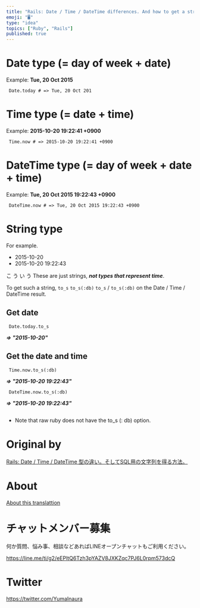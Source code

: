 ```yaml
---
title: "Rails: Date / Time / DateTime differences. And how to get a string for"
emoji: "🖥"
type: "idea"
topics: ["Ruby", "Rails"]
published: true
---
```


# Date type (= day of week + date) 

Example: **Tue, 20 Oct 2015**

     Date.today # => Tue, 20 Oct 201 

# Time type (= date + time) 

Example: **2015-10-20 19:22:41 +0900**

     Time.now # => 2015-10-20 19:22:41 +0900 

# DateTime type (= day of week + date + time) 

Example: **Tue, 20 Oct 2015 19:22:43 +0900**

     DateTime.now # => Tue, 20 Oct 2015 19:22:43 +0900 

# String type 

For example.

- 2015-10-20 
- 2015-10-20 19:22:43 

こ う い う These are just strings, **_not types that represent time_**.

To get such a string, `to_s` `to_s(:db)` `to_s` / `to_s(:db)` on the Date / Time / DateTime result.

## Get date 

     Date.today.to_s 

**_=\> "2015-10-20"_**

## Get the date and time 

     Time.now.to_s(:db) 

**_=\> "2015-10-20 19:22:43"_**

     DateTime.now.to_s(:db) 

**_=\> "2015-10-20 19:22:43"_**

## 

- Note that raw ruby does not have the to\_s (: db) option. 


# Original by
[Rails:  Date / Time / DateTime 型の違い。そしてSQL用の文字列を得る方法。](https://qiita.com/Yinaura/items/9c0cbb7c5d9e0440b111)

# About

[About this translattion](https://qiita.com/YumaInaura/items/7f6fd1e9310a6816469a)








<!-- Update From Qiita API -->

# チャットメンバー募集


何か質問、悩み事、相談などあればLINEオープンチャットもご利用ください。

https://line.me/ti/g2/eEPltQ6Tzh3pYAZV8JXKZqc7PJ6L0rpm573dcQ





# Twitter


https://twitter.com/YumaInaura


<!-- Update From Qiita API -->


